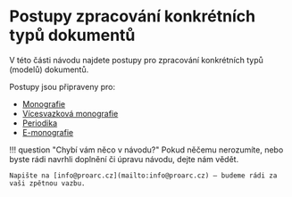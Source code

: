 # Postupy zpracování konkrétních typů dokumentů

V této části návodu najdete postupy pro zpracování konkrétních typů (modelů) dokumentů. 

Postupy jsou připraveny pro:

- [Monografie](./monografie.md)
- [Vícesvazková monografie](./vicesvazkova_monografie.md)
- [Periodika](./periodika.md)
- [E-monografie](./e_monografie.md)

!!! question "Chybí vám něco v návodu?"
    Pokud něčemu nerozumíte, nebo byste rádi navrhli doplnění či úpravu návodu, dejte nám vědět.  

    Napište na [info@proarc.cz](mailto:info@proarc.cz) – budeme rádi za vaši zpětnou vazbu.